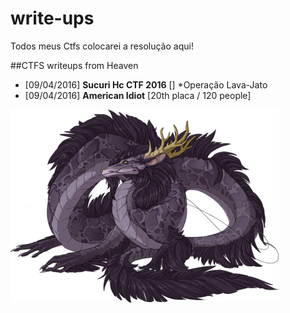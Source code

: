 # write-ups

Todos meus Ctfs colocarei a resolução aqui!

##CTFS writeups from Heaven
* [09/04/2016] **Sucuri Hc CTF 2016** []
*Operação Lava-Jato
* [09/04/2016] **American Idiot** [20th placa / 120 people]

![logo](logo.png)
